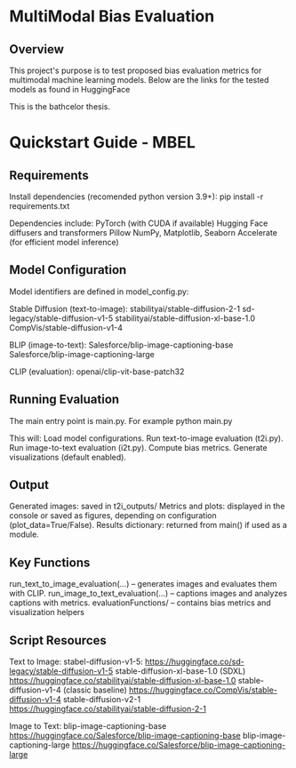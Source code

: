 # MultiModal Bias Evaluation

## Overview
This project's purpose is to test proposed bias evaluation metrics for multimodal machine learning models.
Below are the links for the tested models as found in HuggingFace

This is the bathcelor thesis.

# Quickstart Guide - MBEL
## Requirements
Install dependencies (recomended python version 3.9+):
pip install -r requirements.txt

Dependencies include:
PyTorch (with CUDA if available)
Hugging Face diffusers and transformers
Pillow
NumPy, Matplotlib, Seaborn
Accelerate (for efficient model inference)

## Model Configuration
Model identifiers are defined in model_config.py:

Stable Diffusion (text-to-image):
stabilityai/stable-diffusion-2-1
sd-legacy/stable-diffusion-v1-5
stabilityai/stable-diffusion-xl-base-1.0
CompVis/stable-diffusion-v1-4

BLIP (image-to-text):
Salesforce/blip-image-captioning-base
Salesforce/blip-image-captioning-large

CLIP (evaluation):
openai/clip-vit-base-patch32

## Running Evaluation
The main entry point is main.py.
For example python main.py

This will:
Load model configurations.
Run text-to-image evaluation (t2i.py).
Run image-to-text evaluation (i2t.py).
Compute bias metrics.
Generate visualizations (default enabled).

## Output
Generated images: saved in t2i_outputs/
Metrics and plots: displayed in the console or saved as figures, depending on configuration (plot_data=True/False).
Results dictionary: returned from main() if used as a module.

## Key Functions
run_text_to_image_evaluation(...) – generates images and evaluates them with CLIP.
run_image_to_text_evaluation(...) – captions images and analyzes captions with metrics.
evaluationFunctions/ – contains bias metrics and visualization helpers

## Script Resources

Text to Image:
stabel-diffusion-v1-5:
https://huggingface.co/sd-legacy/stable-diffusion-v1-5
stable-diffusion-xl-base-1.0 (SDXL)
https://huggingface.co/stabilityai/stable-diffusion-xl-base-1.0
stable-diffusion-v1-4 (classic baseline)
https://huggingface.co/CompVis/stable-diffusion-v1-4
stable-diffusion-v2-1
https://huggingface.co/stabilityai/stable-diffusion-2-1

Image to Text:
blip-image-captioning-base
https://huggingface.co/Salesforce/blip-image-captioning-base
blip-image-captioning-large
https://huggingface.co/Salesforce/blip-image-captioning-large
